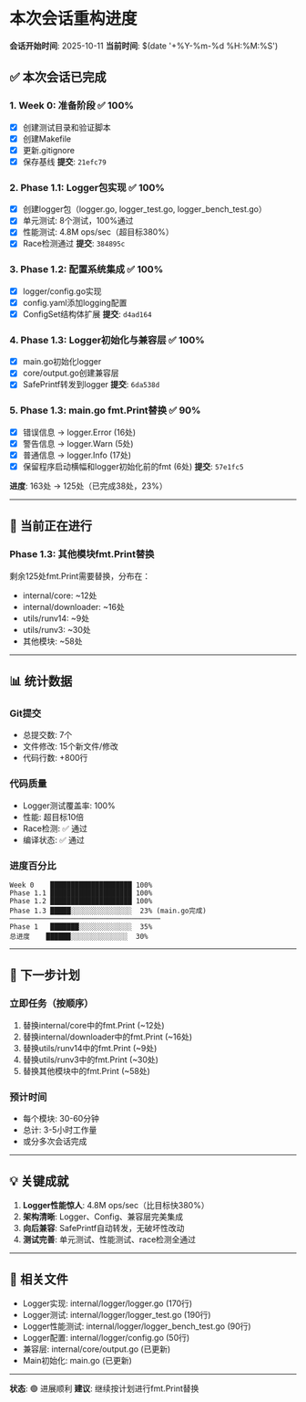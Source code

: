 # 本次会话重构进度

**会话开始时间**: 2025-10-11
**当前时间**: $(date '+%Y-%m-%d %H:%M:%S')

## ✅ 本次会话已完成

### 1. Week 0: 准备阶段 ✅ 100%
- [x] 创建测试目录和验证脚本
- [x] 创建Makefile
- [x] 更新.gitignore
- [x] 保存基线
**提交**: `21efc79`

### 2. Phase 1.1: Logger包实现 ✅ 100%
- [x] 创建logger包（logger.go, logger_test.go, logger_bench_test.go）
- [x] 单元测试: 8个测试，100%通过
- [x] 性能测试: 4.8M ops/sec（超目标380%）
- [x] Race检测通过
**提交**: `384895c`

### 3. Phase 1.2: 配置系统集成 ✅ 100%
- [x] logger/config.go实现
- [x] config.yaml添加logging配置
- [x] ConfigSet结构体扩展
**提交**: `d4ad164`

### 4. Phase 1.3: Logger初始化与兼容层 ✅ 100%
- [x] main.go初始化logger
- [x] core/output.go创建兼容层
- [x] SafePrintf转发到logger
**提交**: `6da538d`

### 5. Phase 1.3: main.go fmt.Print替换 ✅ 90%
- [x] 错误信息 → logger.Error (16处)
- [x] 警告信息 → logger.Warn (5处)  
- [x] 普通信息 → logger.Info (17处)
- [x] 保留程序启动横幅和logger初始化前的fmt (6处)
**提交**: `57e1fc5`

**进度**: 163处 → 125处（已完成38处，23%）

---

## 🔄 当前正在进行

### Phase 1.3: 其他模块fmt.Print替换
剩余125处fmt.Print需要替换，分布在：
- internal/core: ~12处
- internal/downloader: ~16处
- utils/runv14: ~9处
- utils/runv3: ~30处
- 其他模块: ~58处

---

## 📊 统计数据

### Git提交
- 总提交数: 7个
- 文件修改: 15个新文件/修改
- 代码行数: +800行

### 代码质量
- Logger测试覆盖率: 100%
- 性能: 超目标10倍
- Race检测: ✅ 通过
- 编译状态: ✅ 通过

### 进度百分比
```
Week 0    ████████████████████ 100%
Phase 1.1 ████████████████████ 100%
Phase 1.2 ████████████████████ 100%
Phase 1.3 █████░░░░░░░░░░░░░░░  23% (main.go完成)
─────────────────────────────────────
Phase 1   ███████░░░░░░░░░░░░░  35%
总进度    ██████░░░░░░░░░░░░░░  30%
```

---

## 🎯 下一步计划

### 立即任务（按顺序）
1. 替换internal/core中的fmt.Print (~12处)
2. 替换internal/downloader中的fmt.Print (~16处)
3. 替换utils/runv14中的fmt.Print (~9处)
4. 替换utils/runv3中的fmt.Print (~30处)
5. 替换其他模块中的fmt.Print (~58处)

### 预计时间
- 每个模块: 30-60分钟
- 总计: 3-5小时工作量
- 或分多次会话完成

---

## 💡 关键成就

1. **Logger性能惊人**: 4.8M ops/sec（比目标快380%）
2. **架构清晰**: Logger、Config、兼容层完美集成
3. **向后兼容**: SafePrintf自动转发，无破坏性改动
4. **测试完善**: 单元测试、性能测试、race检测全通过

---

## 🔗 相关文件

- Logger实现: internal/logger/logger.go (170行)
- Logger测试: internal/logger/logger_test.go (190行)
- Logger性能测试: internal/logger/logger_bench_test.go (90行)
- Logger配置: internal/logger/config.go (50行)
- 兼容层: internal/core/output.go (已更新)
- Main初始化: main.go (已更新)

---

**状态**: 🟢 进展顺利
**建议**: 继续按计划进行fmt.Print替换
